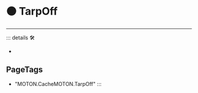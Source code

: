 # 🟠 <motor>TarpOff</motor>

---

<!-- =================================================== -->
<!-- =================================================== -->
<!-- =================================================== -->
<!-- =================================================== -->
<!-- =================================================== -->
::: details 🛠

-

<h2>PageTags</h2>

- "MOTON.CacheMOTON.TarpOff"
:::
